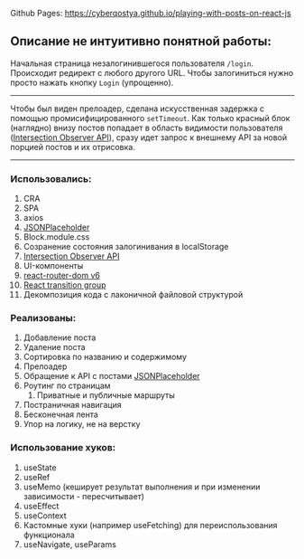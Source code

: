 Github Pages: https://cyberqostya.github.io/playing-with-posts-on-react-js


## Описание не интуитивно понятной работы:
Начальная страница незалогинившегося пользователя `/login`.
Происходит редирект с любого другого URL.
Чтобы залогиниться нужно просто нажать кнопку `Login` (упрощенно).

***

Чтобы был виден прелоадер, сделана искусственная задержка с помощью промисифицированного `setTimeout`.
Как только красный блок (наглядно) внизу постов попадает в область видимости пользователя ([Intersection Observer API](https://developer.mozilla.org/ru/docs/Web/API/Intersection_Observer_API)), сразу идет запрос к внешнему API за новой порцией постов и их отрисовка.

***





### Использовались:
1. CRA
1. SPA
1. axios
1. [JSONPlaceholder](https://jsonplaceholder.typicode.com/)
1. Block.module.css
1. Созранение состояния залогинивания в localStorage
1. [Intersection Observer API](https://developer.mozilla.org/ru/docs/Web/API/Intersection_Observer_API)
1. UI-компоненты
1. [react-router-dom v6](https://reactrouter.com/docs/en/v6/getting-started/overview)
1. [React transition group](https://reactcommunity.org/react-transition-group/)
1. Декомпозиция кода с лаконичной файловой структурой

### Реализованы:
1. Добавление поста
1. Удаление поста
1. Сортировка по названию и содержимому
1. Прелоадер
1. Обращение к API с постами [JSONPlaceholder](https://jsonplaceholder.typicode.com/)
1. Роутинг по страницам
    1. Приватные и публичные маршруты
1. Постраничная навигация
1. Бесконечная лента
1. Упор на логику, не на верстку


### Использование хуков:
1. useState
1. useRef
1. useMemo (кеширует результат выполнения и при изменении зависимости - пересчитывает)
1. useEffect
1. useContext
1. Кастомные хуки (например useFetching) для переиспользования функционала
1. useNavigate, useParams
